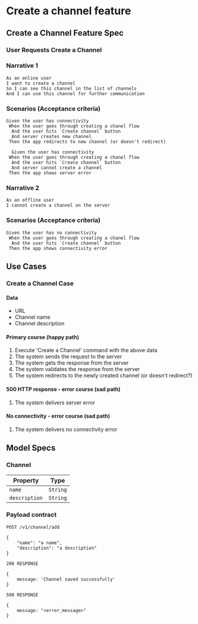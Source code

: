 # Create a channel feature

## Create a Channel Feature Spec

### User Requests Create a Channel

### Narrative 1

```
As an online user
I want to create a channel
So I can see this channel in the list of channels
And I can use this channel for further communication
```

### Scenarios (Acceptance criteria)

```
Given the user has connectivity
 When the user goes through creating a chanel flow
  And the user hits `Create channel` button
  And server creates new channel
 Then the app redirects to new channel (or doesn't redirect)

  Given the user has connectivity
 When the user goes through creating a chanel flow
  And the user hits `Create channel` button
  And server cannot create a channel
 Then the app shows server error
```

### Narrative 2

```
As an offline user
I cannot create a channel on the server
```

### Scenarios (Acceptance criteria)

```
Given the user has no connectivity
 When the user goes through creating a chanel flow
  And the user hits `Create channel` button
 Then the app shows connectivity error
```

## Use Cases

### Create a Channel Case

#### Data
- URL
- Channel name
- Channel description

#### Primary course (happy path)
1. Execute 'Create a Channel' command with the above data
2. The system sends the request to the server
3. The system gets the response from the server
4. The system validates the response from the server
5. The system redirects to the newly created channel (or doesn't redirect?)

#### 500 HTTP response - error course (sad path)
1. The system delivers server error

#### No connectivity - error  course (sad path)
1. The system delivers no connectivity error

## Model Specs

### Channel

| Property      | Type                |
|---------------|---------------------|
| `name`        | `String`            |
| `description` | `String`            |

### Payload contract

```
POST /v1/channel/add

{
    "name": "a name",
    "description": "a description"
}

200 RESPONSE

{ 
    message: 'Channel saved successfully' 
}

500 RESPONSE

{ 
    message: "<error_message>" 
}
```
